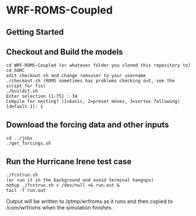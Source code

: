 # WRF-ROMS-Coupled

## Getting Started

## Checkout and Build the models

``` Shell
cd WRF-ROMS-Coupled (or whatever folder you cloned this repository to)
cd SORC
edit checkout.sh and change romsuser to your username
./checkout.sh (ROMS sometimes has problems checking out, see the script for fix)
./buildit.sh
Enter selection [1-75] : 34
Compile for nesting? (1=basic, 2=preset moves, 3=vortex following) [default 1]: 1
```

## Download the forcing data and other inputs
``` Shell
cd ../jobs
./get_forcings.sh 
```

## Run the Hurricane Irene test case
``` Shell
./fcstrun.sh
(or run it in the background and avoid terminal hangups)
nohup ./fcstrun.sh < /dev/null >& run.out &
tail -f run.out
```
Output will be written to /ptmp/wrfroms as it runs and then copied to /com/wrfroms when the simulation finishes.
